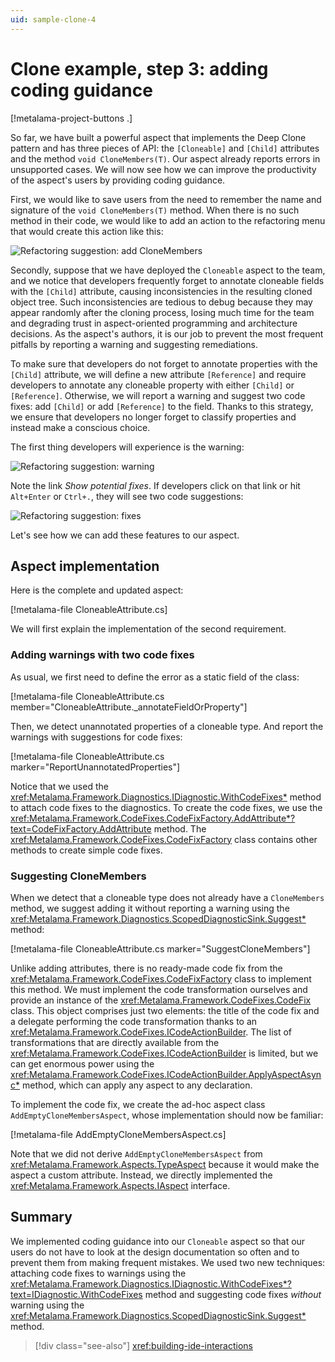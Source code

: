 ```yaml
---
uid: sample-clone-4
---
```


# Clone example, step 3: adding coding guidance

[!metalama-project-buttons .]

So far, we have built a powerful aspect that implements the Deep Clone pattern and has three pieces of API:
the `[Cloneable]` and `[Child]` attributes and the method `void CloneMembers(T)`. Our aspect already reports errors in
unsupported cases. We will now see how we can improve the productivity of the aspect's users by providing coding
guidance.

First, we would like to save users from the need to remember the name and signature of the `void CloneMembers(T)`
method. When there is no such method in their code, we would like to add an action to the refactoring menu that would
create this action like this:

![Refactoring suggestion: add CloneMembers](screenshots/customize.png)

Secondly, suppose that we have deployed the `Cloneable` aspect to the team, and we notice that developers frequently
forget to annotate cloneable fields with the `[Child]` attribute, causing inconsistencies in the resulting cloned object
tree. Such inconsistencies are tedious to debug because they may appear randomly after the cloning process, losing much
time for the team and degrading trust in aspect-oriented programming and architecture decisions. As the aspect's
authors, it is our job to prevent the most frequent pitfalls by reporting a warning and suggesting remediations.

To make sure that developers do not forget to annotate properties with the `[Child]` attribute, we will define a new
attribute `[Reference]` and require developers to annotate any cloneable property with either `[Child]`
or `[Reference]`. Otherwise, we will report a warning and suggest two code fixes: add `[Child]` or add `[Reference]` to
the field. Thanks to this strategy, we ensure that developers no longer forget to classify properties and instead make a
conscious choice.

The first thing developers will experience is the warning:

![Refactoring suggestion: warning](screenshots/classify-warning.png)

Note the link _Show potential fixes_. If developers click on that link or hit `Alt+Enter` or `Ctrl+.`, they will see two
code suggestions:

![Refactoring suggestion: fixes](screenshots/classify-fixes.png)

Let's see how we can add these features to our aspect.

## Aspect implementation

Here is the complete and updated aspect:

[!metalama-file CloneableAttribute.cs]

We will first explain the implementation of the second requirement.

### Adding warnings with two code fixes

As usual, we first need to define the error as a static field of the class:

[!metalama-file CloneableAttribute.cs member="CloneableAttribute._annotateFieldOrProperty"]

Then, we detect unannotated properties of a cloneable type. And report the warnings with suggestions for code fixes:

[!metalama-file CloneableAttribute.cs marker="ReportUnannotatedProperties"]

Notice that we used the <xref:Metalama.Framework.Diagnostics.IDiagnostic.WithCodeFixes*> method to attach code fixes to
the diagnostics. To create the code fixes, we use
the <xref:Metalama.Framework.CodeFixes.CodeFixFactory.AddAttribute*?text=CodeFixFactory.AddAttribute> method.
The <xref:Metalama.Framework.CodeFixes.CodeFixFactory> class contains other methods to create simple code fixes.

### Suggesting CloneMembers

When we detect that a cloneable type does not already have a `CloneMembers` method, we suggest adding it without
reporting a warning using the <xref:Metalama.Framework.Diagnostics.ScopedDiagnosticSink.Suggest*> method:

[!metalama-file CloneableAttribute.cs marker="SuggestCloneMembers"]

Unlike adding attributes, there is no ready-made code fix from the <xref:Metalama.Framework.CodeFixes.CodeFixFactory>
class to implement this method. We must implement the code transformation ourselves and provide an instance of
the <xref:Metalama.Framework.CodeFixes.CodeFix> class. This object comprises just two elements: the title of the code
fix and a delegate performing the code transformation thanks to
an <xref:Metalama.Framework.CodeFixes.ICodeActionBuilder>. The list of transformations that are directly available from
the <xref:Metalama.Framework.CodeFixes.ICodeActionBuilder> is limited, but we can get enormous power using
the <xref:Metalama.Framework.CodeFixes.ICodeActionBuilder.ApplyAspectAsync*> method, which can apply any aspect to any
declaration.

To implement the code fix, we create the ad-hoc aspect class `AddEmptyCloneMembersAspect`, whose implementation should
now be familiar:

[!metalama-file AddEmptyCloneMembersAspect.cs]

Note that we did not derive `AddEmptyCloneMembersAspect` from <xref:Metalama.Framework.Aspects.TypeAspect> because it
would make the aspect a custom attribute. Instead, we directly implemented the <xref:Metalama.Framework.Aspects.IAspect>
interface.

## Summary

We implemented coding guidance into our `Cloneable` aspect so that our users do not have to look at the design
documentation so often and to prevent them from making frequent mistakes. We used two new techniques: attaching code
fixes to warnings using
the <xref:Metalama.Framework.Diagnostics.IDiagnostic.WithCodeFixes*?text=IDiagnostic.WithCodeFixes> method and
suggesting code fixes _without_ warning using the <xref:Metalama.Framework.Diagnostics.ScopedDiagnosticSink.Suggest*>
method.

> [!div class="see-also"]
> <xref:building-ide-interactions>
